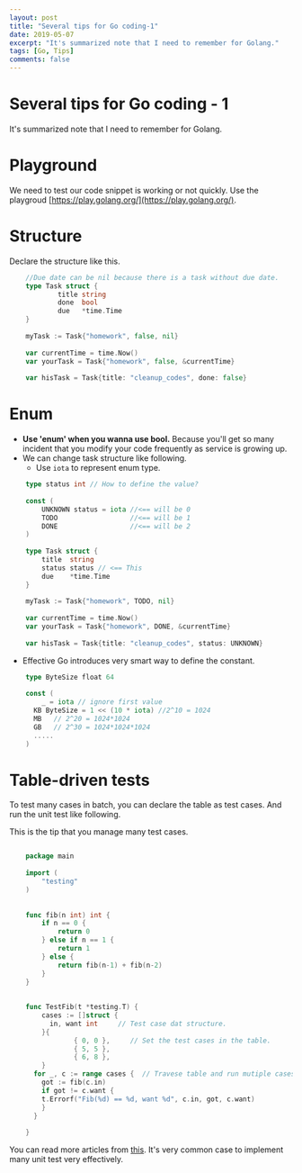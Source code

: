 ```yaml
---
layout: post
title: "Several tips for Go coding-1"
date: 2019-05-07
excerpt: "It's summarized note that I need to remember for Golang."
tags: [Go, Tips]
comments: false
---
```



# Several tips for Go coding - 1

It's summarized note that I need to remember for Golang. 

# Playground

 We need to test our code snippet is working or not quickly. Use the playgroud [https://play.golang.org/](https://play.golang.org/). 

# Structure

Declare the structure like this. 

``` go
    //Due date can be nil because there is a task without due date.
    type Task struct {
    		title string
    		done  bool
    		due   *time.Time
    }
    
    myTask := Task{"homework", false, nil}
    
    var currentTime = time.Now()
    var yourTask = Task{"homework", false, &currentTime}
    
    var hisTask = Task{title: "cleanup_codes", done: false}
```


# Enum

- **Use 'enum' when you wanna use bool.** Because you'll get so many incident that you modify your code frequently as service is growing up.
- We can change task structure like following.
  * Use ```iota``` to represent enum type.

``` go
    type status int // How to define the value?
    
    const (
    	UNKNOWN status = iota //<== will be 0
    	TODO                  //<== will be 1
    	DONE                  //<== will be 2
    )
    
    type Task struct {
    	title  string
    	status status // <== This
    	due    *time.Time
    }
    
    myTask := Task{"homework", TODO, nil}
    
    var currentTime = time.Now()
    var yourTask = Task{"homework", DONE, &currentTime}
    
    var hisTask = Task{title: "cleanup_codes", status: UNKNOWN}
```    

- Effective Go introduces very smart way to define the constant.

``` go
    type ByteSize float 64
    
    const (
    	_ = iota // ignore first value
      KB ByteSize = 1 << (10 * iota) //2^10 = 1024 
      MB   // 2^20 = 1024*1024
      GB   // 2^30 = 1024*1024*1024
      .....
    )
```

# Table-driven tests

To test many cases in batch, you can declare the table as test cases. And run the unit test like following. 

This is the tip that you manage many test cases.

``` go

    package main
    
    import (
    	"testing"
    )
    
    
    func fib(n int) int {
        if n == 0 {
            return 0
        } else if n == 1 {
    		return 1
    	} else {
    		return fib(n-1) + fib(n-2)
    	}
    }
    
    
    func TestFib(t *testing.T) {
    	cases := []struct {
    	  in, want int     // Test case dat structure. 
    	}{
        		{ 0, 0 },     // Set the test cases in the table.
        		{ 5, 5 },
        		{ 6, 8 },
    	}
      for _, c := range cases {  // Travese table and run mutiple cases. 
        got := fib(c.in)
        if got != c.want {
    	t.Errorf("Fib(%d) == %d, want %d", c.in, got, c.want)
    	}
      }
    
    }
```

You can read more articles from [this](https://github.com/golang/go/wiki/TableDrivenTests). It's very common case to implement many unit test very effectively.
